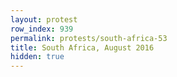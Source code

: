 ```yaml
---
layout: protest
row_index: 939
permalink: protests/south-africa-53
title: South Africa, August 2016
hidden: true
---
```

